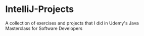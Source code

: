 # IntelliJ-Projects
A collection of exercises and projects that I did in Udemy's Java Masterclass for Software Developers
